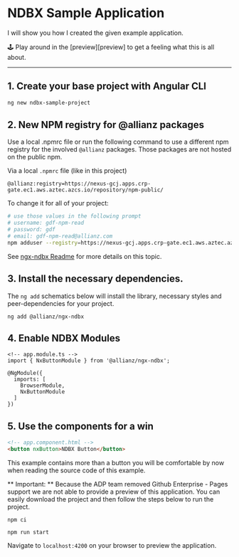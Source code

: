 # NDBX Sample Application

I will show you how I created the given example application.

🕹 Play around in the [preview][preview] to get a feeling what this is all about.

---

## 1. Create your base project with Angular CLI

```bash
ng new ndbx-sample-project
```

## 2. New NPM registry for @allianz packages

Use a local .npmrc file or run the following command to use a different npm registry for the involved `@allianz` packages. Those packages are not hosted on the public npm.

Via a local `.npmrc` file (like in this project)

```
@allianz:registry=https://nexus-gcj.apps.crp-gate.ec1.aws.aztec.azcs.io/repository/npm-public/
```

To change it for all of your project:

```bash
# use those values in the following prompt
# username: gdf-npm-read
# password: gdf
# email: gdf-npm-read@allianz.com
npm adduser --registry=https://nexus-gcj.apps.crp-gate.ec1.aws.aztec.azcs.io/repository/npm-public/ --scope=@allianz --always-auth
```

See [ngx-ndbx Readme](https://github.developer.allianz.io/gdf/ngx-ndbx#-preparation) for more details on this topic.

## 3. Install the necessary dependencies.

The `ng add` schematics below will install the library, necessary styles and peer-dependencies for your project.

```shell
ng add @allianz/ngx-ndbx
```

## 4. Enable NDBX Modules

```
<!-- app.module.ts -->
import { NxButtonModule } from '@allianz/ngx-ndbx';

@NgModule({
  imports: [
    BrowserModule,
    NxButtonModule
  ]
})
```

## 5. Use the components for a win

```html
<!-- app.component.html -->
<button nxButton>NDBX Button</button>
```

This example contains more than a button you will be comfortable by now when reading the source code of this example.

** Important: ** Because the ADP team removed Github Enterprise - Pages support we are not able to provide a preview of this application. You can easily download the project and then follow the steps below to run the project.

```shell
npm ci
```

```shell
npm run start
```

Navigate to `localhost:4200` on your browser to preview the application.
